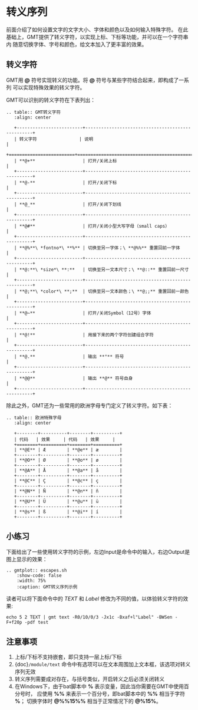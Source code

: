 # 转义序列

前面介绍了如何设置文字的文字大小、字体和颜色以及如何输入特殊字符。
在此基础上，GMT提供了转义字符，以实现上标、下标等功能，并可以在一个字符串内
随意切换字体、字号和颜色，给文本加入了更丰富的效果。

## 转义字符

GMT用 **@** 符号实现转义的功能。将 **@** 符号与某些字符结合起来，即构成了一系列
可以实现特殊效果的转义字符。

GMT可以识别的转义字符在下表列出：

```{eval-rst}
.. table:: GMT转义字符
   :align: center

   +-------------------------+--------------------------------------------------+
   | 转义字符                | 说明                                             |
   +=========================+==================================================+
   | **@+**                  | 打开/关闭上标                                    |
   +-------------------------+--------------------------------------------------+
   | **@-**                  | 打开/关闭下标                                    |
   +-------------------------+--------------------------------------------------+
   | **@_**                  | 打开/关闭下划线                                  |
   +-------------------------+--------------------------------------------------+
   | **@#**                  | 打开/关闭小型大写字母（small caps）              |
   +-------------------------+--------------------------------------------------+
   | **@%**\ *fontno*\ **%** | 切换至另一字体；\ **@%%** 重置回前一字体         |
   +-------------------------+--------------------------------------------------+
   | **@:**\ *size*\ **:**   | 切换至另一文本尺寸；\ **@::** 重置回前一尺寸     |
   +-------------------------+--------------------------------------------------+
   | **@;**\ *color*\ **;**  | 切换至另一文本颜色；\ **@;;** 重置回前一颜色     |
   +-------------------------+--------------------------------------------------+
   | **@~**                  | 打开/关闭Symbol（12号）字体                      |
   +-------------------------+--------------------------------------------------+
   | **@!**                  | 用接下来的两个字符创建组合字符                   |
   +-------------------------+--------------------------------------------------+
   | **@.**                  | 输出 **°** 符号                                  |
   +-------------------------+--------------------------------------------------+
   | **@@**                  | 输出 **@** 符号自身                              |
   +-------------------------+--------------------------------------------------+
```

除此之外，GMT还为一些常用的欧洲字母专门定义了转义字符。如下表：

```{eval-rst}
.. table:: 欧洲特殊字母
   :align: center

   +--------+----------+--------+----------+
   | 代码   | 效果     | 代码   | 效果     |
   +========+==========+========+==========+
   | **@E** | Æ        | **@e** | æ        |
   +--------+----------+--------+----------+
   | **@O** | Ø        | **@o** | ø        |
   +--------+----------+--------+----------+
   | **@A** | Å        | **@a** | å        |
   +--------+----------+--------+----------+
   | **@C** | Ç        | **@c** | ç        |
   +--------+----------+--------+----------+
   | **@N** | Ñ        | **@n** | ñ        |
   +--------+----------+--------+----------+
   | **@U** | Ü        | **@u** | ü        |
   +--------+----------+--------+----------+
   | **@s** | ß        | **@i** | í        |
   +--------+----------+--------+----------+
```

## 小练习

下面给出了一些使用转义字符的示例，左边Input是命令中的输入，右边Output是图上显示的效果：

```{eval-rst}
.. gmtplot:: escapes.sh
    :show-code: false
    :width: 75%
    :caption: GMT转义序列示例
```

读者可以将下面命令中的 *TEXT* 和 *Label* 修改为不同的值，以体验转义字符的效果:

```
echo 5 2 TEXT | gmt text -R0/10/0/3 -Jx1c -Bxaf+l"Label" -BWSen -F+f20p -pdf test
```

## 注意事项

1. 上标/下标不支持嵌套，即只支持一层上标/下标
2. {doc}`/module/text` 命令中有选项可以在文本周围加上文本框，该选项对转义序列无效
3. 转义序列需要成对存在，与括号类似，开启转义之后必须关闭转义
4. 在Windows下，由于bat脚本中 **%** 表示变量，因此当你需要在GMT中使用百分号时，
   应使用 **%%** 来表示一个百分号，即bat脚本中的 **%%** 相当于字符 **%**；
   切换字体时 **@%%15%%** 相当于正常情况下的 **@%15%**。
